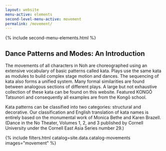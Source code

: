 ```yaml
---
layout: website
menu-active: elements
second-level-menu-active: movement
permalink: /movement/
---
```


{% include second-menu-elements.html %}

<main class="page-content">
  <div class="text-container">
    <h2 class="collapsible collapsible-closed">Dance Patterns and Modes: An Introduction</h2>
    <p>The movements of all characters in Noh are choreographed using an extensive vocabulary of basic patterns called kata. Plays use the same kata as modules to build complex stage motion and dances. The sequencing of kata also forms a unified system. Many formal similarities are found between analogous sections of different plays. A large but not exhaustive collection of these kata can be found on this website. Featured KONGŌ Tatsunori and consequently all examples are from the Kongō school.</p>
    <p>Kata patterns can be classified into two categories: structural and decorative. Our classification and English translation of kata names is entirely based on the monumental work of Monica Bethe and Karen Brazell. (Dance in the No Theater, Volumes 1, 2, and 3 published by Cornell University under the Cornell East Asia Series number 29.)</p>
  </div>
<p id="catalog"></p>
  {% include filters.html catalog=site.data.catalog-movements images="movement" %}

</main>
